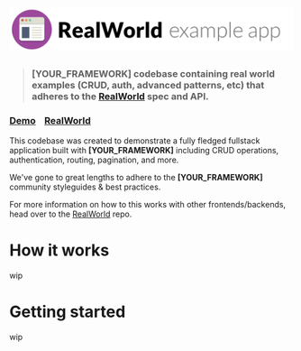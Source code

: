 # ![RealWorld Example App](logo.png)

> ### [YOUR_FRAMEWORK] codebase containing real world examples (CRUD, auth, advanced patterns, etc) that adheres to the [RealWorld](https://github.com/gothinkster/realworld) spec and API.


### [Demo](https://demo.realworld.io/)&nbsp;&nbsp;&nbsp;&nbsp;[RealWorld](https://github.com/gothinkster/realworld)


This codebase was created to demonstrate a fully fledged fullstack application built with **[YOUR_FRAMEWORK]** including CRUD operations, authentication, routing, pagination, and more.

We've gone to great lengths to adhere to the **[YOUR_FRAMEWORK]** community styleguides & best practices.

For more information on how to this works with other frontends/backends, head over to the [RealWorld](https://github.com/gothinkster/realworld) repo.


# How it works

wip

# Getting started

wip
